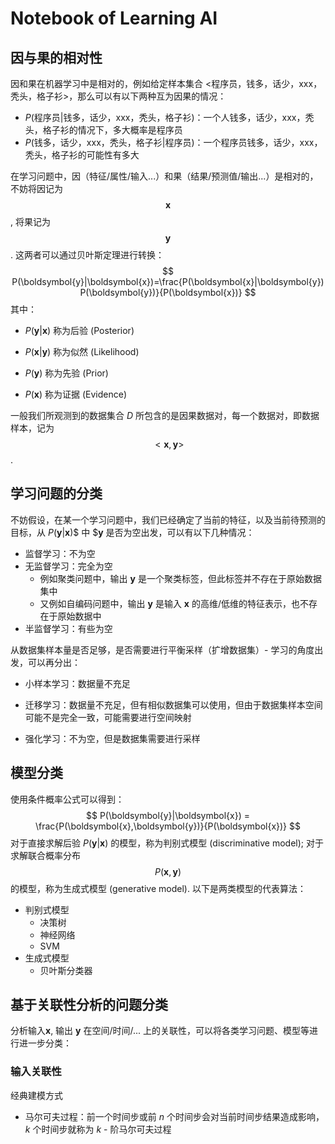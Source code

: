 # Notebook of Learning AI

## 因与果的相对性

因和果在机器学习中是相对的，例如给定样本集合 <程序员，钱多，话少，xxx，秃头，格子衫>，那么可以有以下两种互为因果的情况：

* $P$(程序员|钱多，话少，xxx，秃头，格子衫)：一个人钱多，话少，xxx，秃头，格子衫的情况下，多大概率是程序员
* $P$(钱多，话少，xxx，秃头，格子衫|程序员)：一个程序员钱多，话少，xxx，秃头，格子衫的可能性有多大

在学习问题中，因（特征/属性/输入...）和果（结果/预测值/输出...）是相对的，不妨将因记为 $$\boldsymbol{x}$$, 将果记为 $$\boldsymbol{y}$$. 这两者可以通过贝叶斯定理进行转换：
$$
P(\boldsymbol{y}|\boldsymbol{x})=\frac{P(\boldsymbol{x}|\boldsymbol{y})P(\boldsymbol{y})}{P(\boldsymbol{x})}
$$
其中：

- $P(\boldsymbol{y}|\boldsymbol{x})$ 称为后验 (Posterior)

- $P(\boldsymbol{x}|\boldsymbol{y})$ 称为似然 (Likelihood)

- $P(\boldsymbol{y})$ 称为先验 (Prior)

- $P(\boldsymbol{x})$ 称为证据 (Evidence)

一般我们所观测到的数据集合 $D$ 所包含的是因果数据对，每一个数据对，即数据样本，记为 $$<\boldsymbol{x},\boldsymbol{y}>$$. 

## 学习问题的分类

不妨假设，在某一个学习问题中，我们已经确定了当前的特征，以及当前待预测的目标，从 $P(\boldsymbol{y}|\boldsymbol{x})$$ 中 $$\boldsymbol{y}$ 是否为空出发，可以有以下几种情况：

* 监督学习：不为空
* 无监督学习：完全为空
  * 例如聚类问题中，输出 $\boldsymbol{y}$ 是一个聚类标签，但此标签并不存在于原始数据集中
  * 又例如自编码问题中，输出 $\boldsymbol{y}$ 是输入 $\boldsymbol{x}$ 的高维/低维的特征表示，也不存在于原始数据中
* 半监督学习：有些为空

从数据集样本量是否足够，是否需要进行平衡采样（扩增数据集）- 学习的角度出发，可以再分出：

* 小样本学习：数据量不充足
* 迁移学习：数据量不充足，但有相似数据集可以使用，但由于数据集样本空间可能不是完全一致，可能需要进行空间映射

* 强化学习：不为空，但是数据集需要进行采样

## 模型分类

使用条件概率公式可以得到：
$$
P(\boldsymbol{y}|\boldsymbol{x}) = \frac{P(\boldsymbol{x},\boldsymbol{y})}{P(\boldsymbol{x})}
$$
对于直接求解后验 $P(\boldsymbol{y}|\boldsymbol{x})$ 的模型，称为判别式模型 (discriminative model); 对于求解联合概率分布 $$P(\boldsymbol{x},\boldsymbol{y})$$ 的模型，称为生成式模型 (generative model). 以下是两类模型的代表算法：

* 判别式模型
  * 决策树
  * 神经网络
  * SVM
* 生成式模型
  * 贝叶斯分类器

## 基于关联性分析的问题分类

分析输入$\boldsymbol{x}$, 输出 $\boldsymbol{y}$ 在空间/时间/... 上的关联性，可以将各类学习问题、模型等进行进一步分类：

### 输入关联性

经典建模方式

* 马尔可夫过程：前一个时间步或前 $n$ 个时间步会对当前时间步结果造成影响，$k$ 个时间步就称为 $k$ - 阶马尔可夫过程

